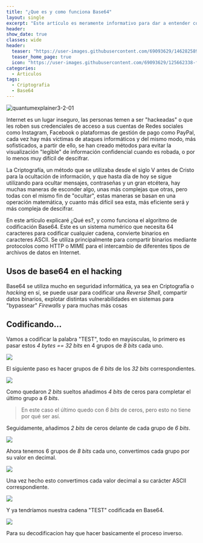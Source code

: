 ```yaml
---
title: "¿Que es y como funciona Base64"
layout: single
excerpt: "Este artículo es meramente informativo para dar a entender como funciona el algoritmo de codificación base64, comienzo con una breve Introducción sobre que es la Criptografía para ubicar un poco el tema, también hago ejemplos del uso que se le da en el campo de la ciberseguridad."
header:
show_date: true
classes: wide
header:
  teaser: "https://user-images.githubusercontent.com/69093629/146282589-54252092-2deb-4bcd-a4b1-1f3c6191bbce.jpg"
  teaser_home_page: true
  icon: "https://user-images.githubusercontent.com/69093629/125662338-fd8b3b19-3a48-4fb0-b07c-86c047265082.png"
categories:
  - Articulos
tags:
  - Criptografia
  - Base64
---
```


![quantumexplainer3-2-01](https://user-images.githubusercontent.com/69093629/146282589-54252092-2deb-4bcd-a4b1-1f3c6191bbce.jpg)

Internet es un lugar inseguro, las personas temen a ser "hackeadas" o que les roben sus credenciales de acceso a sus cuentas de Redes sociales como Instagram, Facebook o plataformas de gestión de pago como PayPal, cada vez hay más víctimas de ataques informáticos y del mismo modo, más sofisticados, a partir de ello, se han creado métodos para evitar la visualización "legible" de información confidencial cuando es robada, o por lo menos muy difícil de descifrar.

La Criptografía, un método que se utilizaba desde el siglo V antes de Cristo para la ocultación de información, y que hasta día de hoy se sigue utilizando para ocultar mensajes, contraseñas y un gran etcétera, hay muchas maneras de esconder algo, unas más complejas que otras, pero todas con el mismo fin de "ocultar", estas maneras se basan en una operación matemática, y cuanto más difícil sea esta, más eficiente será y más compleja de descifrar.

En este artículo explicaré ¿Qué es?, y como funciona el algoritmo de codificación Base64. Este es un sistema numérico que necesita 64 caracteres para codificar cualquier cadena, convierte binarios en caracteres ASCII. Se utiliza principalmente para compartir binarios mediante protocolos como HTTP o MIME para el intercambio de diferentes tipos de archivos de datos en Internet.

## Usos de base64 en el hacking

Base64 se utiliza mucho en seguridad informática, ya sea en Criptografía o *hacking* en sí, se puede usar para codificar una *Reverse Shell*, compartir datos binarios, explotar distintas vulnerabilidades en sistemas para "bypassear" *Firewalls* y para muchas más cosas

## Codificando...

Vamos a codificar la palabra "TEST", todo en mayúsculas, lo primero es pasar estos *4 bytes == 32 bits* en 4 grupos de *8 bits* cada uno.

<img src="https://user-images.githubusercontent.com/69093629/146277731-20104c31-72e8-42ee-a306-8e0ce5763912.png" align="center">

El siguiente paso es hacer grupos de *6 bits* de los *32 bits* correspondientes.

<img src="https://user-images.githubusercontent.com/69093629/146277889-4c62fc37-83fe-4fea-b1bd-450e3131bf91.png" align="center">

Como quedaron *2 bits* sueltos añadimos *4 bits* de ceros para completar el último grupo a *6 bits*.
> En este caso el último quedo con *6 bits* de ceros, pero esto no tiene por qué ser así.

Seguidamente, añadimos *2 bits* de ceros delante de cada grupo de *6 bits*.

<img src="https://user-images.githubusercontent.com/69093629/146278760-2a1c04a1-6237-4f4a-b9ff-aa909a46df76.png" align="center">

Ahora tenemos 6 grupos de *8 bits* cada uno, convertimos cada grupo por su valor en decimal.

<img src="https://user-images.githubusercontent.com/69093629/146279036-77b4305d-952f-46d0-9753-bc27fb97709e.png" align="center">

Una vez hecho esto convertimos cada valor decimal a su carácter ASCII correspondiente.

<img src="https://user-images.githubusercontent.com/69093629/146279435-9ca1aa9a-b4aa-4c0d-8051-deea1bd4fc50.png" align="center">

Y ya tendríamos nuestra cadena "TEST" codificada en Base64.

<img src="https://user-images.githubusercontent.com/69093629/146279689-94fe3186-f010-449b-9e74-f3407bcd412f.png" align="center">

Para su decodificacion hay que hacer basicamente el proceso inverso.
